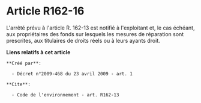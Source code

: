 # Article R162-16

L'arrêté prévu à l'article R. 162-13 est notifié à l'exploitant et, le cas échéant, aux propriétaires des fonds sur lesquels
les mesures de réparation sont prescrites, aux titulaires de droits réels ou à leurs ayants droit.

**Liens relatifs à cet article**

	**Créé par**:

	  - Décret n°2009-468 du 23 avril 2009 - art. 1

	**Cite**:

	  - Code de l'environnement - art. R162-13
